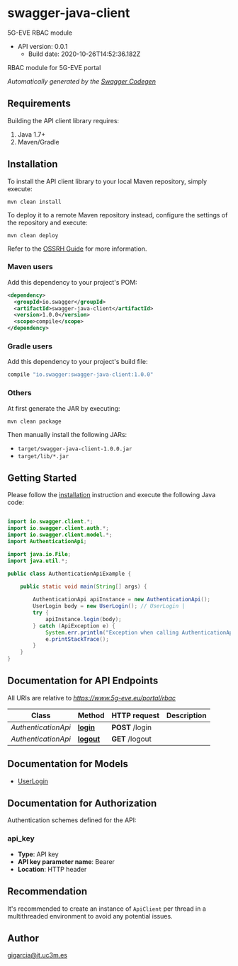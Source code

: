 # swagger-java-client

5G-EVE RBAC module
- API version: 0.0.1
  - Build date: 2020-10-26T14:52:36.182Z

RBAC module for 5G-EVE portal


*Automatically generated by the [Swagger Codegen](https://github.com/swagger-api/swagger-codegen)*


## Requirements

Building the API client library requires:
1. Java 1.7+
2. Maven/Gradle

## Installation

To install the API client library to your local Maven repository, simply execute:

```shell
mvn clean install
```

To deploy it to a remote Maven repository instead, configure the settings of the repository and execute:

```shell
mvn clean deploy
```

Refer to the [OSSRH Guide](http://central.sonatype.org/pages/ossrh-guide.html) for more information.

### Maven users

Add this dependency to your project's POM:

```xml
<dependency>
  <groupId>io.swagger</groupId>
  <artifactId>swagger-java-client</artifactId>
  <version>1.0.0</version>
  <scope>compile</scope>
</dependency>
```

### Gradle users

Add this dependency to your project's build file:

```groovy
compile "io.swagger:swagger-java-client:1.0.0"
```

### Others

At first generate the JAR by executing:

```shell
mvn clean package
```

Then manually install the following JARs:

* `target/swagger-java-client-1.0.0.jar`
* `target/lib/*.jar`

## Getting Started

Please follow the [installation](#installation) instruction and execute the following Java code:

```java

import io.swagger.client.*;
import io.swagger.client.auth.*;
import io.swagger.client.model.*;
import AuthenticationApi;

import java.io.File;
import java.util.*;

public class AuthenticationApiExample {

    public static void main(String[] args) {
        
        AuthenticationApi apiInstance = new AuthenticationApi();
        UserLogin body = new UserLogin(); // UserLogin | 
        try {
            apiInstance.login(body);
        } catch (ApiException e) {
            System.err.println("Exception when calling AuthenticationApi#login");
            e.printStackTrace();
        }
    }
}

```

## Documentation for API Endpoints

All URIs are relative to *https://www.5g-eve.eu/portal/rbac*

Class | Method | HTTP request | Description
------------ | ------------- | ------------- | -------------
*AuthenticationApi* | [**login**](docs/AuthenticationApi.md#login) | **POST** /login | 
*AuthenticationApi* | [**logout**](docs/AuthenticationApi.md#logout) | **GET** /logout | 


## Documentation for Models

 - [UserLogin](docs/UserLogin.md)


## Documentation for Authorization

Authentication schemes defined for the API:
### api_key

- **Type**: API key
- **API key parameter name**: Bearer
- **Location**: HTTP header


## Recommendation

It's recommended to create an instance of `ApiClient` per thread in a multithreaded environment to avoid any potential issues.

## Author

gigarcia@it.uc3m.es

